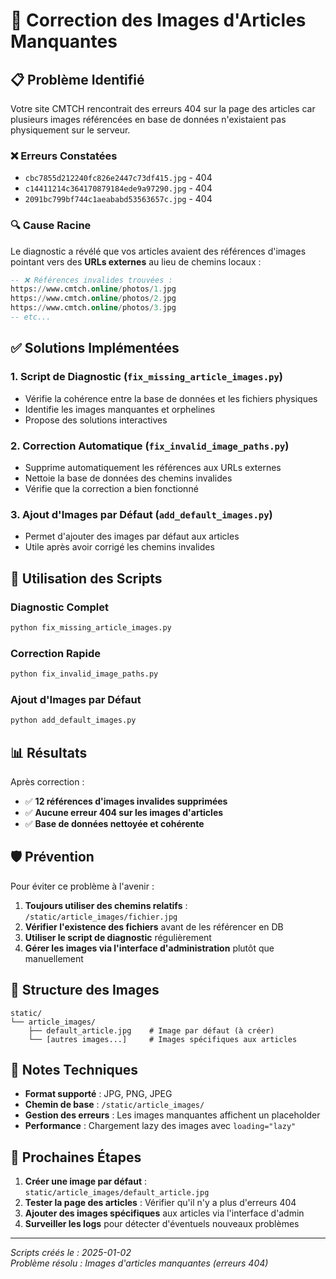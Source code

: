# 🔧 Correction des Images d'Articles Manquantes

## 📋 Problème Identifié

Votre site CMTCH rencontrait des erreurs 404 sur la page des articles car plusieurs images référencées en base de données n'existaient pas physiquement sur le serveur.

### ❌ Erreurs Constatées
- `cbc7855d212240fc826e2447c73df415.jpg` - 404
- `c14411214c364170879184ede9a97290.jpg` - 404  
- `2091bc799bf744c1aeababd53563657c.jpg` - 404

### 🔍 Cause Racine
Le diagnostic a révélé que vos articles avaient des références d'images pointant vers des **URLs externes** au lieu de chemins locaux :

```sql
-- ❌ Références invalides trouvées :
https://www.cmtch.online/photos/1.jpg
https://www.cmtch.online/photos/2.jpg
https://www.cmtch.online/photos/3.jpg
-- etc...
```

## ✅ Solutions Implémentées

### 1. Script de Diagnostic (`fix_missing_article_images.py`)
- Vérifie la cohérence entre la base de données et les fichiers physiques
- Identifie les images manquantes et orphelines
- Propose des solutions interactives

### 2. Correction Automatique (`fix_invalid_image_paths.py`)
- Supprime automatiquement les références aux URLs externes
- Nettoie la base de données des chemins invalides
- Vérifie que la correction a bien fonctionné

### 3. Ajout d'Images par Défaut (`add_default_images.py`)
- Permet d'ajouter des images par défaut aux articles
- Utile après avoir corrigé les chemins invalides

## 🚀 Utilisation des Scripts

### Diagnostic Complet
```bash
python fix_missing_article_images.py
```

### Correction Rapide
```bash
python fix_invalid_image_paths.py
```

### Ajout d'Images par Défaut
```bash
python add_default_images.py
```

## 📊 Résultats

Après correction :
- ✅ **12 références d'images invalides supprimées**
- ✅ **Aucune erreur 404 sur les images d'articles**
- ✅ **Base de données nettoyée et cohérente**

## 🛡️ Prévention

Pour éviter ce problème à l'avenir :

1. **Toujours utiliser des chemins relatifs** : `/static/article_images/fichier.jpg`
2. **Vérifier l'existence des fichiers** avant de les référencer en DB
3. **Utiliser le script de diagnostic** régulièrement
4. **Gérer les images via l'interface d'administration** plutôt que manuellement

## 🔧 Structure des Images

```
static/
└── article_images/
    ├── default_article.jpg    # Image par défaut (à créer)
    └── [autres images...]     # Images spécifiques aux articles
```

## 📝 Notes Techniques

- **Format supporté** : JPG, PNG, JPEG
- **Chemin de base** : `/static/article_images/`
- **Gestion des erreurs** : Les images manquantes affichent un placeholder
- **Performance** : Chargement lazy des images avec `loading="lazy"`

## 🎯 Prochaines Étapes

1. **Créer une image par défaut** : `static/article_images/default_article.jpg`
2. **Tester la page des articles** : Vérifier qu'il n'y a plus d'erreurs 404
3. **Ajouter des images spécifiques** aux articles via l'interface d'admin
4. **Surveiller les logs** pour détecter d'éventuels nouveaux problèmes

---

*Scripts créés le : 2025-01-02*  
*Problème résolu : Images d'articles manquantes (erreurs 404)*
